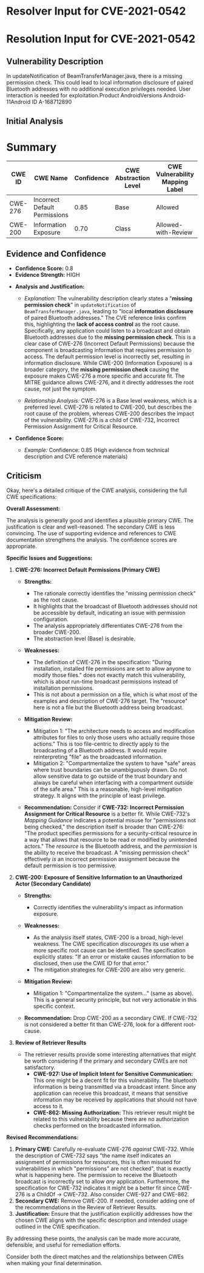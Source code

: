# Resolver Input for CVE-2021-0542

# Resolution Input for CVE-2021-0542

## Vulnerability Description
In updateNotification of BeamTransferManager.java, there is a missing permission check. This could lead to local information disclosure of paired Bluetooth addresses with no additional execution privileges needed. User interaction is needed for exploitation.Product AndroidVersions Android-11Android ID A-168712890

## Initial Analysis
# Summary
| CWE ID | CWE Name | Confidence | CWE Abstraction Level | CWE Vulnerability Mapping Label | CWE-Vulnerability Mapping Notes |
|---|---|---|---|---|---|
| CWE-276 | Incorrect Default Permissions | 0.85 | Base | Allowed | Primary CWE |
| CWE-200 | Information Exposure | 0.70 | Class | Allowed-with-Review | Secondary Candidate |

## Evidence and Confidence

*   **Confidence Score:** 0.8
*   **Evidence Strength:** HIGH

- **Analysis and Justification:**  
  - *Explanation:* The vulnerability description clearly states a "**missing permission check**" in `updateNotification` of `BeamTransferManager.java`, leading to "local **information disclosure** of paired Bluetooth addresses." The CVE reference links confirm this, highlighting the **lack of access control** as the root cause. Specifically, any application could listen to a broadcast and obtain Bluetooth addresses due to the **missing permission check**. This is a clear case of CWE-276 (Incorrect Default Permissions) because the component is broadcasting information that requires permission to access. The default permission level is incorrectly set, resulting in information disclosure. While CWE-200 (Information Exposure) is a broader category, the **missing permission check** causing the exposure makes CWE-276 a more specific and accurate fit. The MITRE guidance allows CWE-276, and it directly addresses the root cause, not just the symptom.

  - *Relationship Analysis:* CWE-276 is a Base level weakness, which is a preferred level. CWE-276 is related to CWE-200, but describes the root cause of the problem, whereas CWE-200 describes the impact of the vulnerability. CWE-276 is a child of CWE-732, Incorrect Permission Assignment for Critical Resource.

- **Confidence Score:**  
  - *Example:* Confidence: 0.85 (High evidence from technical description and CVE reference materials)

## Criticism
Okay, here's a detailed critique of the CWE analysis, considering the full CWE specifications:

**Overall Assessment:**

The analysis is generally good and identifies a plausible primary CWE. The justification is clear and well-reasoned. The secondary CWE is less convincing. The use of supporting evidence and references to CWE documentation strengthens the analysis. The confidence scores are appropriate.

**Specific Issues and Suggestions:**

1.  **CWE-276: Incorrect Default Permissions (Primary CWE)**

    *   **Strengths:**
        *   The rationale correctly identifies the "missing permission check" as the root cause.
        *   It highlights that the broadcast of Bluetooth addresses should not be accessible by default, indicating an issue with permission configuration.
        *   The analysis appropriately differentiates CWE-276 from the broader CWE-200.
        *   The abstraction level (Base) is desirable.
    *   **Weaknesses:**
        *   The definition of CWE-276 in the specification: "During installation, installed file permissions are set to allow anyone to modify those files." does not exactly match this vulnerability, which is about run-time broadcast permissions instead of installation permissions.
        *   This is not about a permission on a file, which is what most of the examples and description of CWE-276 target. The "resource" here is not a file but the Bluetooth address being broadcast.

    *   **Mitigation Review:**

        *   Mitigation 1: "The architecture needs to access and modification attributes for files to only those users who actually require those actions." This is too file-centric to directly apply to the broadcasting of a Bluetooth address. It would require reinterpreting "file" as the broadcasted information.
        *   Mitigation 2: "Compartmentalize the system to have "safe" areas where trust boundaries can be unambiguously drawn. Do not allow sensitive data to go outside of the trust boundary and always be careful when interfacing with a compartment outside of the safe area." This is a reasonable, high-level mitigation strategy.  It aligns with the principle of least privilege.

    *   **Recommendation:** Consider if **CWE-732: Incorrect Permission Assignment for Critical Resource** is a better fit. While CWE-732's *Mapping Guidance* indicates a potential misuse for "permissions not being checked," the description itself is broader than CWE-276:  "The product specifies permissions for a security-critical resource in a way that allows that resource to be read or modified by unintended actors." The *resource* is the Bluetooth address, and the *permission* is the ability to receive the broadcast. A "missing permission check" effectively *is* an incorrect permission assignment because the default permission is too permissive.

2.  **CWE-200: Exposure of Sensitive Information to an Unauthorized Actor (Secondary Candidate)**

    *   **Strengths:**
        *   Correctly identifies the vulnerability's impact as information exposure.
    *   **Weaknesses:**
        *   As the analysis itself states, CWE-200 is a broad, high-level weakness. The CWE specification *discourages* its use when a more specific root cause can be identified.  The specification explicitly states: "If an error or mistake causes information to be disclosed, then use the CWE ID for that error."
        *   The mitigation strategies for CWE-200 are also very generic.

    *   **Mitigation Review:**

        *   Mitigation 1: "Compartmentalize the system..." (same as above).  This is a general security principle, but not very actionable in this specific context.

    *   **Recommendation:** Drop CWE-200 as a secondary CWE. If CWE-732 is not considered a better fit than CWE-276, look for a different root-cause.

3.  **Review of Retriever Results**
    *   The retriever results provide some interesting alternatives that might be worth considering if the primary and secondary CWEs are not satisfactory.
        *   **CWE-927: Use of Implicit Intent for Sensitive Communication:**
        This one might be a decent fit for this vulnerability. The bluetooth information is being transmitted via a broadcast intent. Since any application can receive this broadcast, it means that sensitive information may be received by applications that should not have access to it.
        *   **CWE-862: Missing Authorization:**
        This retriever result might be related to this vulnerability because there are no authorization checks performed on the broadcasted information.

**Revised Recommendations:**

1.  **Primary CWE:** Carefully re-evaluate CWE-276 *against* CWE-732. While the description of CWE-732 says "the name itself indicates an assignment of permissions for resources, this is often misused for vulnerabilities in which "permissions" are not checked", that is exactly what is happening here.  The permission to receive the Bluetooth broadcast is incorrectly set to allow *any* application. Furthermore, the specification for CWE-732 indicates it might be a better fit since CWE-276 is a ChildOf -> CWE-732. Also consider CWE-927 and CWE-862.
2.  **Secondary CWE:** Remove CWE-200. If needed, consider adding one of the recommendations in the Review of Retriever Results.
3.  **Justification:** Ensure that the justification explicitly addresses how the chosen CWE aligns with the specific description and intended usage outlined in the CWE specification.

By addressing these points, the analysis can be made more accurate, defensible, and useful for remediation efforts.

Consider both the direct matches and the relationships between CWEs
when making your final determination.
        